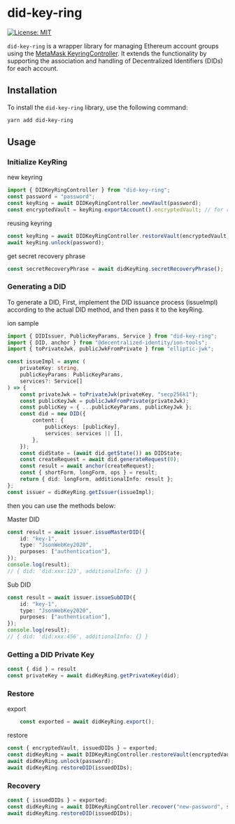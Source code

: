 # did-key-ring

[![License: MIT](https://img.shields.io/badge/License-MIT-green.svg)](https://opensource.org/licenses/MIT)

`did-key-ring` is a wrapper library for managing Ethereum account groups using the [MetaMask KeyringController](https://github.com/MetaMask/KeyringController). It extends the functionality by supporting the association and handling of Decentralized Identifiers (DIDs) for each account.

## Installation

To install the `did-key-ring` library, use the following command:

```bash
yarn add did-key-ring
```

## Usage
### Initialize KeyRing
new keyring
```typescript
import { DIDKeyRingController } from "did-key-ring";
const password = "password";
const keyRing = await DIDKeyRingController.newVault(password);
const encryptedVault = keyRing.exportAccount().encryptedVault; // for restore
```

reusing keyring
```typescript
const keyRing = await DIDKeyRingController.restoreVault(encryptedVault);
await keyRing.unlock(password);
```

get secret recovery phrase
```typescript
const secretRecoveryPhrase = await didKeyRing.secretRecoveryPhrase();
```

### Generating a DID
To generate a DID, First, implement the DID issuance process (issueImpl) according to the actual DID method, and then pass it to the keyRing.

ion sample
```typescript
import { DIDIssuer, PublicKeyParams, Service } from "did-key-ring";
import { DID, anchor } from "@decentralized-identity/ion-tools";
import { toPrivateJwk, publicJwkFromPrivate } from "elliptic-jwk";

const issueImpl = async (
    privateKey: string,
    publicKeyParams: PublicKeyParams,
    services?: Service[]
) => {
    const privateJwk = toPrivateJwk(privateKey, "secp256k1");
    const publicKeyJwk = publicJwkFromPrivate(privateJwk);
    const publicKey = { ...publicKeyParams, publicKeyJwk };
    const did = new DID({
        content: {
            publicKeys: [publicKey],
            services: services || [],
        },
    });
    const didState = (await did.getState()) as DIDState;
    const createRequest = await did.generateRequest(0);
    const result = await anchor(createRequest);
    const { shortForm, longForm, ops } = result;
    return { did: longForm, additionalInfo: result };
};
const issuer = didKeyRing.getIssuer(issueImpl);
```
then you can use the methods below:

Master DID
```typescript
const result = await issuer.issueMasterDID({
    id: "key-1",
    type: "JsonWebKey2020",
    purposes: ["authentication"],
});
console.log(result);
// { did: 'did:xxx:123', additionalInfo: {} }
```

Sub DID
```typescript
const result = await issuer.issueSubDID({
    id: "key-1",
    type: "JsonWebKey2020",
    purposes: ["authentication"],
});
console.log(result);
// { did: 'did:xxx:456', additionalInfo: {} }
```

### Getting a DID Private Key
```typescript
const { did } = result
const privateKey = await didKeyRing.getPrivateKey(did);
```

### Restore
export
```typescript
    const exported = await didKeyRing.export();
```

restore
```typescript
const { encryptedVault, issuedDIDs } = exported;
const didKeyRing = await DIDKeyRingController.restoreVault(encryptedVault);
await didKeyRing.unlock(password);
await didKeyRing.restoreDID(issuedDIDs);
```

### Recovery
```typescript
const { issuedDIDs } = exported;
const didKeyRing = await DIDKeyRingController.recover("new-password", secretRecoveryPhrase);
await didKeyRing.restoreDID(issuedDIDs);
```
